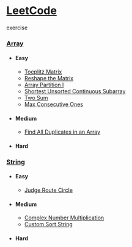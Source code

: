 # [LeetCode](https://leetcode.com/problemset/all/)

exercise


### [Array](https://github.com/103style/LeetCode/tree/master/Array)
  * #### Easy
    * [Toeplitz Matrix](https://github.com/103style/LeetCode/blob/master/Array/Toeplitz%20Matrix.md)
    * [Reshape the Matrix](https://github.com/103style/LeetCode/blob/master/Array/Reshape%20the%20Matrix.md)
    * [Array Partition I](https://github.com/103style/LeetCode/blob/master/Array/Array%20Partition%20I.md)
    * [Shortest Unsorted Continuous Subarray](https://github.com/103style/LeetCode/blob/master/Array/Shortest%20Unsorted%20Continuous%20Subarray.md)
    * [Two Sum](https://github.com/103style/LeetCode/blob/master/Array/Two%20Sum.md)
    * [Max Consecutive Ones](https://github.com/103style/LeetCode/blob/master/Array/Max%20Consecutive%20Ones.md)
  
  
  * #### Medium
    * [Find All Duplicates in an Array](https://github.com/103style/LeetCode/blob/master/Array/Find%20All%20Duplicates%20in%20an%20Array.md)
    
    
  * #### Hard

### [String](https://github.com/103style/LeetCode/tree/master/String)
  * #### Easy
    * [Judge Route Circle](https://github.com/103style/LeetCode/blob/master/String/Judge%20Route%20Circle.md)
    
  
  * #### Medium
    * [Complex Number Multiplication](https://github.com/103style/LeetCode/blob/master/String/Complex%20Number%20Multiplication.md)
    * [Custom Sort String](https://github.com/103style/LeetCode/blob/master/String/Custom%20Sort%20String.md)

  * #### Hard
